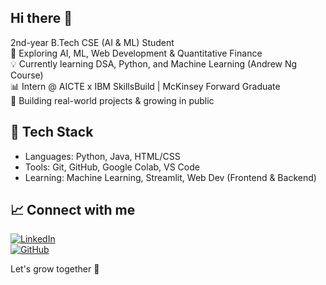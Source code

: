 ## Hi there 👋

 2nd-year B.Tech CSE (AI & ML) Student  
🚀 Exploring AI, ML, Web Development & Quantitative Finance  
💡 Currently learning DSA, Python, and Machine Learning (Andrew Ng Course)  
📊 Intern @ AICTE x IBM SkillsBuild | McKinsey Forward Graduate  
🌱 Building real-world projects & growing in public

## 🔧 Tech Stack
- Languages: Python, Java, HTML/CSS
- Tools: Git, GitHub, Google Colab, VS Code
- Learning: Machine Learning, Streamlit, Web Dev (Frontend & Backend)

## 📈 Connect with me
[![LinkedIn](https://img.shields.io/badge/LinkedIn-Connect-blue)](www.linkedin.com/in/amanbasu20)  
[![GitHub](https://img.shields.io/badge/GitHub-AmanBasu20-black)](https://github.com/AmanBasu20)

Let's grow together 🚀
